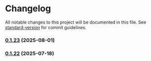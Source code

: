 # Changelog

All notable changes to this project will be documented in this file. See [standard-version](https://github.com/conventional-changelog/standard-version) for commit guidelines.

### [0.1.23](https://github.com/MonetizedMCP/typescript-sdk/compare/v0.1.22...v0.1.23) (2025-08-01)

### [0.1.22](https://github.com/MonetizedMCP/typescript-sdk/compare/v0.1.24...v0.1.22) (2025-07-18)
